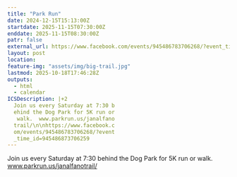 ```yaml
---
title: "Park Run"
date: 2024-12-15T15:13:00Z
startdate: 2025-11-15T07:30:00Z
enddate: 2025-11-15T08:30:00Z
patr: false
external_url: https://www.facebook.com/events/945486783706268/?event_time_id=945486873706259
layout: post
location: 
feature-img: "assets/img/big-trail.jpg"
lastmod: 2025-10-18T17:46:28Z
outputs:
  - html
  - calendar
ICSDescription: |+2
  Join us every Saturday at 7:30 b  ehind the Dog Park for 5K run or   walk.  www.parkrun.us/janalfano  trail/\n\nhttps://www.facebook.c  om/events/945486783706268/?event  _time_id=945486873706259
---
```


Join us every Saturday at 7&#58;30 behind the Dog Park for 5K run or walk.  www.parkrun.us/janalfanotrail/<br>
  <br>
  
